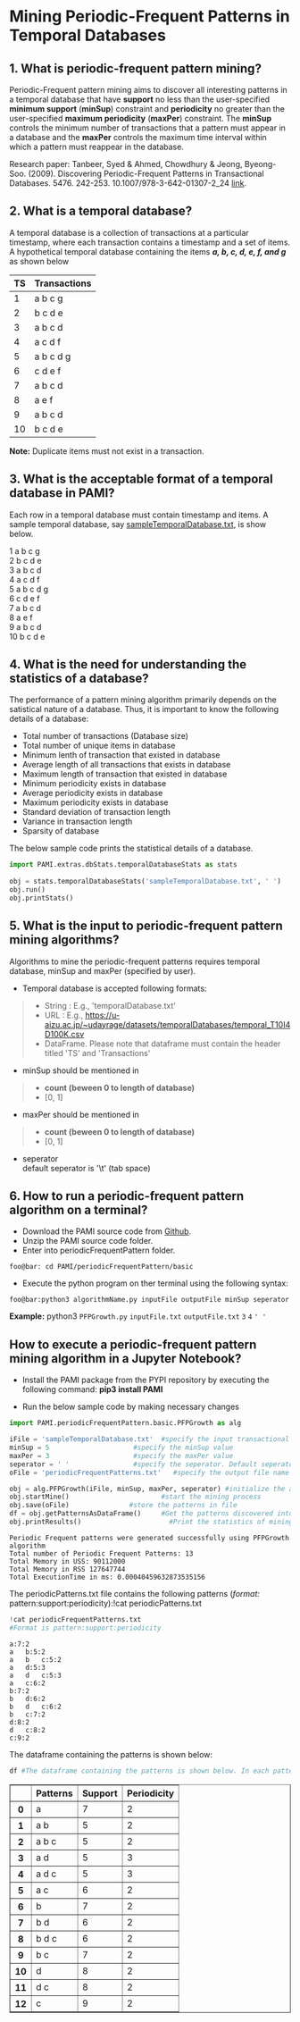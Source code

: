 # Mining Periodic-Frequent Patterns in Temporal Databases

## 1. What is periodic-frequent pattern mining?

Periodic-Frequent pattern mining aims to discover all interesting patterns in a temporal database that have **support** no less than the user-specified **minimum support** (**minSup**) constraint and **periodicity** no greater than the user-specified **maximum periodicity** (**maxPer**) constraint.  The **minSup** controls the minimum number of transactions that a pattern must appear in a database and the **maxPer** controls the maximum time interval within which a pattern must reappear in the database.

Research paper: Tanbeer, Syed & Ahmed, Chowdhury & Jeong, Byeong-Soo. (2009). Discovering Periodic-Frequent Patterns in Transactional Databases. 5476. 242-253. 10.1007/978-3-642-01307-2_24 [link](https://www.researchgate.net/publication/220895259_Discovering_Periodic-Frequent_Patterns_in_Transactional_Databases/stats). 

## 2. What is a temporal database?

A temporal database is a collection of transactions at a particular timestamp, where each transaction contains a timestamp and a set of items. <br> A hypothetical temporal database containing the items **_a, b, c, d, e, f, and g_** as shown below

|TS| Transactions|
| --- | --- |
| 1 | a b c g |
| 2 | b c d e |
| 3 | a b c d | 
| 4 | a c d f |
| 5 | a b c d g |
| 6 | c d e f |
| 7 | a b c d |
| 8 | a e f | 
| 9 | a b c d |
| 10 | b c d e |

__Note:__  Duplicate items must not exist in a transaction.

## 3. What is the acceptable format of a temporal database in PAMI?

Each row in a temporal database must contain timestamp and items. A sample temporal database, say [sampleTemporalDatabase.txt](sampleTemporalDatabase.txt), is show below.

1 a b c g <br>
2 b c d e <br>
3 a b c d <br>
4 a c d f <br>
5 a b c d g <br>
6 c d e f <br>
7 a b c d <br>
8 a e f <br>
9 a b c d <br>
10 b c d e <br>

## 4. What is the need for understanding the statistics of a database?
The performance of a pattern mining algorithm primarily depends on the satistical nature of a database. Thus, it is important to know the following details of a database:

* Total number of transactions (Database size)
* Total number of unique items in database
* Minimum lenth of transaction that existed in database
* Average length of all transactions that exists in database
* Maximum length of transaction that existed in database
* Minimum periodicity exists in database
* Average periodicity exists in database
* Maximum periodicity exists in database
* Standard deviation of transaction length
* Variance in transaction length
* Sparsity of database

The below sample code prints the statistical details of a database.


```python
import PAMI.extras.dbStats.temporalDatabaseStats as stats 
 
obj = stats.temporalDatabaseStats('sampleTemporalDatabase.txt', ' ') 
obj.run() 
obj.printStats() 
```

## 5. What is the input to periodic-frequent pattern mining algorithms?

Algorithms to mine the periodic-frequent patterns requires temporal database, minSup and maxPer (specified by user).
* Temporal database is accepted following formats:
> * String : E.g., 'temporalDatabase.txt'
> * URL  : E.g., https://u-aizu.ac.jp/~udayrage/datasets/temporalDatabases/temporal_T10I4D100K.csv
> * DataFrame. Please note that dataframe must contain the header titled 'TS' and 'Transactions'
* minSup should be mentioned in 
> * __count (beween 0 to length of database)__ 
> * [0, 1]
* maxPer should be mentioned in 
> * __count (beween 0 to length of database)__ 
> * [0, 1]
* seperator  <br> default seperator is '\t' (tab space)

## 6. How to run a periodic-frequent pattern algorithm on a terminal?
* Download the PAMI source code from [Github](https://github.com/udayRage/PAMI/archive/refs/heads/main.zip).
* Unzip the PAMI source code folder.
* Enter into periodicFrequentPattern folder.

```console
foo@bar: cd PAMI/periodicFrequentPattern/basic
```
* Execute the python program on ther terminal using the following syntax:

```console 
foo@bar:python3 algorithmName.py inputFile outputFile minSup seperator
```

__Example:__ python3 `PFPGrowth.py` `inputFile.txt` `outputFile.txt` `3`  `4` `' '`

## How to execute a periodic-frequent pattern mining algorithm in a Jupyter Notebook?

- Install the PAMI package from the PYPI repository by executing the following command:   **pip3 install PAMI**
* Run the below sample code by making necessary changes


```python
import PAMI.periodicFrequentPattern.basic.PFPGrowth as alg 

iFile = 'sampleTemporalDatabase.txt'  #specify the input transactional database
minSup = 5                     #specify the minSup value
maxPer = 3                     #specify the maxPer value
seperator = ' '                #specify the seperator. Default seperator is tab space.
oFile = 'periodicFrequentPatterns.txt'   #specify the output file name

obj = alg.PFPGrowth(iFile, minSup, maxPer, seperator) #initialize the algorithm 
obj.startMine()                       #start the mining process 
obj.save(oFile)               #store the patterns in file 
df = obj.getPatternsAsDataFrame()     #Get the patterns discovered into a dataframe 
obj.printResults()                      #Print the statistics of mining process
```

    Periodic Frequent patterns were generated successfully using PFPGrowth algorithm 
    Total number of Periodic Frequent Patterns: 13
    Total Memory in USS: 90112000
    Total Memory in RSS 127647744
    Total ExecutionTime in ms: 0.00040459632873535156


The periodicPatterns.txt file contains the following patterns (*format:* pattern:support:periodicity):!cat periodicPatterns.txt


```python
!cat periodicFrequentPatterns.txt
#Format is pattern:support:periodicity
```

    a:7:2 
    a	b:5:2 
    a	b	c:5:2 
    a	d:5:3 
    a	d	c:5:3 
    a	c:6:2 
    b:7:2 
    b	d:6:2 
    b	d	c:6:2 
    b	c:7:2 
    d:8:2 
    d	c:8:2 
    c:9:2 


The dataframe containing the patterns is shown below:


```python
df #The dataframe containing the patterns is shown below. In each pattern, items were seperated from each other with a tab space (or \t). 
```




<div>
<style scoped>
    .dataframe tbody tr th:only-of-type {
        vertical-align: middle;
    }

    .dataframe tbody tr th {
        vertical-align: top;
    }

    .dataframe thead th {
        text-align: right;
    }
</style>
<table border="1" class="dataframe">
  <thead>
    <tr style="text-align: right;">
      <th></th>
      <th>Patterns</th>
      <th>Support</th>
      <th>Periodicity</th>
    </tr>
  </thead>
  <tbody>
    <tr>
      <th>0</th>
      <td>a</td>
      <td>7</td>
      <td>2</td>
    </tr>
    <tr>
      <th>1</th>
      <td>a b</td>
      <td>5</td>
      <td>2</td>
    </tr>
    <tr>
      <th>2</th>
      <td>a b c</td>
      <td>5</td>
      <td>2</td>
    </tr>
    <tr>
      <th>3</th>
      <td>a d</td>
      <td>5</td>
      <td>3</td>
    </tr>
    <tr>
      <th>4</th>
      <td>a d c</td>
      <td>5</td>
      <td>3</td>
    </tr>
    <tr>
      <th>5</th>
      <td>a c</td>
      <td>6</td>
      <td>2</td>
    </tr>
    <tr>
      <th>6</th>
      <td>b</td>
      <td>7</td>
      <td>2</td>
    </tr>
    <tr>
      <th>7</th>
      <td>b d</td>
      <td>6</td>
      <td>2</td>
    </tr>
    <tr>
      <th>8</th>
      <td>b d c</td>
      <td>6</td>
      <td>2</td>
    </tr>
    <tr>
      <th>9</th>
      <td>b c</td>
      <td>7</td>
      <td>2</td>
    </tr>
    <tr>
      <th>10</th>
      <td>d</td>
      <td>8</td>
      <td>2</td>
    </tr>
    <tr>
      <th>11</th>
      <td>d c</td>
      <td>8</td>
      <td>2</td>
    </tr>
    <tr>
      <th>12</th>
      <td>c</td>
      <td>9</td>
      <td>2</td>
    </tr>
  </tbody>
</table>
</div>


